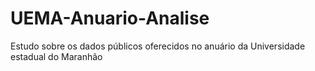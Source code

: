 # UEMA-Anuario-Analise
Estudo sobre os dados públicos oferecidos no anuário da Universidade estadual do Maranhão 
